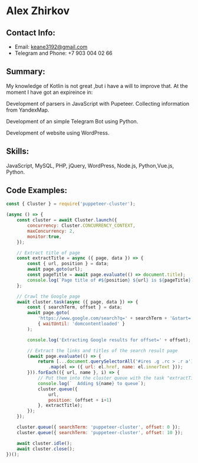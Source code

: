 # Alex Zhirkov

## Contact Info: 
* Email: keane3192@gmail.com
* Telegram and Phone: +7 903 004 02 66

## Summary: 
My knowledge of Kotlin is not great ,but i have a will to improve that. At the moment I have got an expireince in:

Development of parsers in JavaScript with Pupeteer. Collecting information from  YandexMap.

Development of an simple Telegram Bot using Python.

Development of website using WordPress.

## Skills: 
JavaScript, MySQL, PHP, jQuery, WordPress, Node.js, Python,Vue.js, Python.

## Code Examples: 
```javascript
const { Cluster } = require('puppeteer-cluster');

(async () => {
    const cluster = await Cluster.launch({
        concurrency: Cluster.CONCURRENCY_CONTEXT,
        maxConcurrency: 2,
		monitor:true,
    });

    // Extract title of page
    const extractTitle = async ({ page, data }) => {
        const { url, position } = data;
        await page.goto(url);
        const pageTitle = await page.evaluate(() => document.title);
        console.log(`Page title of #${position} ${url} is ${pageTitle}`);
    };

    // Crawl the Google page
    await cluster.task(async ({ page, data }) => {
        const { searchTerm, offset } = data;
        await page.goto(
            'https://www.google.com/search?q=' + searchTerm + '&start=' + offset,
            { waitUntil: 'domcontentloaded' }
        );

        console.log('Extracting Google results for offset=' + offset);

        // Extract the links and titles of the search result page
        (await page.evaluate(() => {
            return [...document.querySelectorAll('#ires .g .rc > .r a')]
                .map(el => ({ url: el.href, name: el.innerText }));
        })).forEach(({ url, name }, i) => {
            // Put them into the cluster queue with the task "extractTitle"
            console.log(`  Adding ${name} to queue`);
            cluster.queue({
                url,
                position: (offset + i+1)
            }, extractTitle);
        });
    });

    cluster.queue({ searchTerm: 'puppeteer-cluster', offset: 0 });
    cluster.queue({ searchTerm: 'puppeteer-cluster', offset: 10 });

    await cluster.idle();
    await cluster.close();
})();
```
